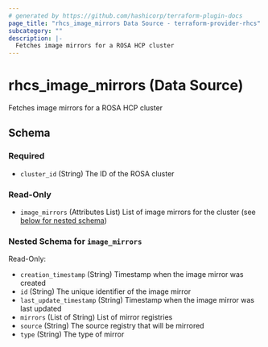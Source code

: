 ```yaml
---
# generated by https://github.com/hashicorp/terraform-plugin-docs
page_title: "rhcs_image_mirrors Data Source - terraform-provider-rhcs"
subcategory: ""
description: |-
  Fetches image mirrors for a ROSA HCP cluster
---
```


# rhcs_image_mirrors (Data Source)

Fetches image mirrors for a ROSA HCP cluster



<!-- schema generated by tfplugindocs -->
## Schema

### Required

- `cluster_id` (String) The ID of the ROSA cluster

### Read-Only

- `image_mirrors` (Attributes List) List of image mirrors for the cluster (see [below for nested schema](#nestedatt--image_mirrors))

<a id="nestedatt--image_mirrors"></a>
### Nested Schema for `image_mirrors`

Read-Only:

- `creation_timestamp` (String) Timestamp when the image mirror was created
- `id` (String) The unique identifier of the image mirror
- `last_update_timestamp` (String) Timestamp when the image mirror was last updated
- `mirrors` (List of String) List of mirror registries
- `source` (String) The source registry that will be mirrored
- `type` (String) The type of mirror
